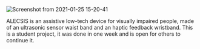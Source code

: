 
![Screenshot from 2021-01-25 15-20-41](https://user-images.githubusercontent.com/77977143/105740151-33b1d880-5f39-11eb-9a94-bdbee50c9cb8.png)


ALECSIS is an assistive low-tech device for visually impaired people, made of an ultrasonic sensor waist band and an haptic feedback wristband. This is a student project, it was done in one week and is open for others to continue it.


